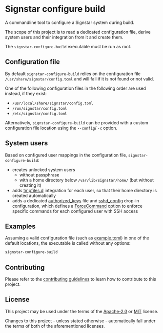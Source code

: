 # Signstar configure build

A commandline tool to configure a Signstar system during build.

The scope of this project is to read a dedicated configuration file, derive system users and their integration from it and create them.

The `signstar-configure-build` executable must be run as root.

## Configuration file

By default `signstar-configure-build` relies on the configuration file `/usr/share/signstar/config.toml` and will fail if it is not found or not valid.

One of the following configuration files in the following order are used instead, if they exist:

- `/usr/local/share/signstar/config.toml`
- `/run/signstar/config.toml`
- `/etc/signstar/config.toml`

Alternatively, `signstar-configure-build` can be provided with a custom configuration file location using the `--config`/ `-c` option.

## System users

Based on configured user mappings in the configuration file, `signstar-configure-build`:

- creates unlocked system users
  - without passphrase
  - with a home directory below `/var/lib/signstar/home/` (but without creating it)
- adds [tmpfiles.d] integration for each user, so that their home directory is created automatically
- adds a dedicated [authorized_keys] file and [sshd_config] drop-in configuration, which defines a [ForceCommand] option to enforce specific commands for each configured user with SSH access

## Examples

<!--
```bash
mkdir -pv /usr/share/signstar/
cp -v tests/fixtures/example.toml /usr/share/signstar/config.toml
```
-->

Assuming a valid configuration file (such as [example.toml]) in one of the default locations, the executable is called without any options:

```bash
signstar-configure-build
```

<!--
```bash
remote_user_list=(
  ssh-wireguard-down
  ssh-metrics1
  ns1-ssh-operator1
  ssh-backup1
  ns1-ssh-operator2
  ssh-share-down
  ssh-operator1
  ssh-share-up
)
local_user_list=(
  local-metrics1
)

cat /etc/passwd
cat /usr/lib/tmpfiles.d/signstar-user-*.conf
cat /etc/ssh/signstar-user*.authorized_keys
cat /etc/ssh/sshd_config.d/10-signstar-user*.conf

for user in "${remote_user_list[@]}" "${local_user_list[@]}"; do
  grep -R "$user" /etc/passwd
  test -f "/usr/lib/tmpfiles.d/signstar-user-$user.conf"
done

for user in "${remote_user_list[@]}"; do
  test -f "/etc/ssh/signstar-user-$user.authorized_keys"
  test -f "/etc/ssh/sshd_config.d/10-signstar-user-$user.conf"
done
```
-->

## Contributing

Please refer to the [contributing guidelines] to learn how to contribute to this project.

## License

This project may be used under the terms of the [Apache-2.0] or [MIT] license.

Changes to this project - unless stated otherwise - automatically fall under the terms of both of the aforementioned licenses.

[Apache-2.0]: https://www.apache.org/licenses/LICENSE-2.0
[MIT]: https://opensource.org/licenses/MIT
[tmpfiles.d]: https://man.archlinux.org/man/tmpfiles.d.5
[authorized_keys]: https://man.archlinux.org/man/sshd.8#AUTHORIZED_KEYS_FILE_FORMAT
[contributing guidelines]: ../CONTRIBUTING.md
[sshd_config]: https://man.archlinux.org/man/sshd_config.5
[ForceCommand]: https://man.archlinux.org/man/sshd_config.5#ForceCommand
[example.toml]: tests/fixtures/example.toml
